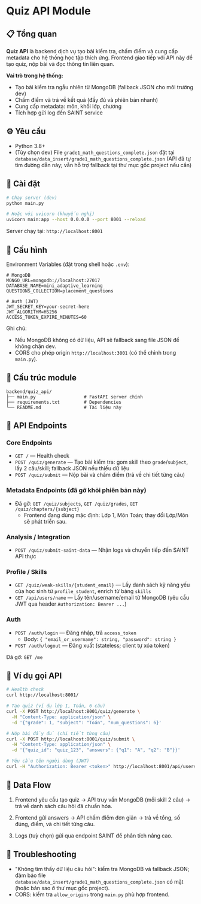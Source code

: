 # Quiz API Module

## 📋 Tổng quan

**Quiz API** là backend dịch vụ tạo bài kiểm tra, chấm điểm và cung cấp metadata cho hệ thống học tập thích ứng. Frontend giao tiếp với API này để tạo quiz, nộp bài và đọc thông tin liên quan.

**Vai trò trong hệ thống:**
- Tạo bài kiểm tra ngẫu nhiên từ MongoDB (fallback JSON cho môi trường dev)
- Chấm điểm và trả về kết quả (đầy đủ và phiên bản nhanh)
- Cung cấp metadata: môn, khối lớp, chương
- Tích hợp gửi log đến SAINT service

## ⚙️ Yêu cầu

- Python 3.8+
- (Tùy chọn dev) File `grade1_math_questions_complete.json` đặt tại `database/data_insert/grade1_math_questions_complete.json` (API đã tự tìm đường dẫn này; vẫn hỗ trợ fallback tại thư mục gốc project nếu cần)

## 🚀 Cài đặt

```bash
# Chạy server (dev)
python main.py

# Hoặc với uvicorn (khuyến nghị)
uvicorn main:app --host 0.0.0.0 --port 8001 --reload
```

Server chạy tại: `http://localhost:8001`

## 🔧 Cấu hình

Environment Variables (đặt trong shell hoặc `.env`):

```
# MongoDB
MONGO_URL=mongodb://localhost:27017
DATABASE_NAME=mini_adaptive_learning
QUESTIONS_COLLECTION=placement_questions

# Auth (JWT)
JWT_SECRET_KEY=your-secret-here
JWT_ALGORITHM=HS256
ACCESS_TOKEN_EXPIRE_MINUTES=60
```

Ghi chú:
- Nếu MongoDB không có dữ liệu, API sẽ fallback sang file JSON để không chặn dev.
- CORS cho phép origin `http://localhost:3001` (có thể chỉnh trong `main.py`).

## 📁 Cấu trúc module

```
backend/quiz_api/
├── main.py                  # FastAPI server chính
├── requirements.txt         # Dependencies
└── README.md                # Tài liệu này
```

## 🔌 API Endpoints

### Core Endpoints
- `GET /` — Health check
- `POST /quiz/generate` — Tạo bài kiểm tra: gom skill theo `grade`/`subject`, lấy 2 câu/skill; fallback JSON nếu thiếu dữ liệu
- `POST /quiz/submit` — Nộp bài và chấm điểm (trả về chi tiết từng câu)

### Metadata Endpoints (đã gỡ khỏi phiên bản này)
- Đã gỡ: `GET /quiz/subjects`, `GET /quiz/grades`, `GET /quiz/chapters/{subject}`
  - Frontend đang dùng mặc định: Lớp 1, Môn Toán; thay đổi Lớp/Môn sẽ phát triển sau.

### Analysis / Integration
- `POST /quiz/submit-saint-data` — Nhận logs và chuyển tiếp đến SAINT API thực

### Profile / Skills
- `GET /quiz/weak-skills/{student_email}` — Lấy danh sách kỹ năng yếu của học sinh từ `profile_student`, enrich từ bảng `skills`
- `GET /api/users/name` — Lấy tên/username/email từ MongoDB (yêu cầu JWT qua header `Authorization: Bearer ...`)

### Auth
- `POST /auth/login` — Đăng nhập, trả `access_token`
  - Body: `{ "email_or_username": string, "password": string }`
- `POST /auth/logout` — Đăng xuất (stateless; client tự xóa token)

Đã gỡ: `GET /me`

## 🧪 Ví dụ gọi API

```bash
# Health check
curl http://localhost:8001/

# Tạo quiz (ví dụ lớp 1, Toán, 6 câu)
curl -X POST http://localhost:8001/quiz/generate \
  -H "Content-Type: application/json" \
  -d '{"grade": 1, "subject": "Toán", "num_questions": 6}'

# Nộp bài đầy đủ (chi tiết từng câu)
curl -X POST http://localhost:8001/quiz/submit \
  -H "Content-Type: application/json" \
  -d '{"quiz_id": "quiz_123", "answers": {"q1": "A", "q2": "B"}}'

# Yêu cầu tên người dùng (JWT)
curl -H "Authorization: Bearer <token>" http://localhost:8001/api/users/name
```

## 🔗 Data Flow

1) Frontend yêu cầu tạo quiz → API truy vấn MongoDB (mỗi skill 2 câu) → trả về danh sách câu hỏi đã chuẩn hóa.

2) Frontend gửi answers → API chấm điểm đơn giản → trả về tổng, số đúng, điểm, và chi tiết từng câu.

3) Logs (tuỳ chọn) gửi qua endpoint SAINT để phân tích nâng cao.

## 🐛 Troubleshooting

- "Không tìm thấy dữ liệu câu hỏi": kiểm tra MongoDB và fallback JSON; đảm bảo file `database/data_insert/grade1_math_questions_complete.json` có mặt (hoặc bản sao ở thư mục gốc project).
- CORS: kiểm tra `allow_origins` trong `main.py` phù hợp frontend.
